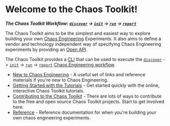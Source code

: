 # Welcome to the Chaos Toolkit!

<div style="margin: 0 auto; text-align: center;"><script src="https://asciinema.org/a/DoiUo45zZLvISEvnlfeh2Gjlb.js" id="asciicast-DoiUo45zZLvISEvnlfeh2Gjlb" async data-autoplay="true"></script></div>

***The Chaos Toolkit Workflow: [`discover`](reference/usage/discover.md) -> 
[`init`](reference/usage/init.md) -> [`run`](reference/usage/run.md) -> 
[`report`](reference/usage/report.md)***

The Chaos Toolkit aims to be the simplest and easiest way to explore building 
your own [Chaos Engineering](http://principlesofchaos.org/) Experiments. It 
also aims to define a vendor and technology independent way of specifying 
Chaos Engineering experiments by providing an 
[Open API](reference/api/experiment.md).

The Chaos Toolkit provides a [CLI](reference/usage/cli.md) that can be used 
to execute the [`discover`](reference/usage/discover.md) -> 
[`init`](reference/usage/init.md) -> [`run`](reference/usage/run.md) -> 
[`report`](reference/usage/report.md) 
[Chaos Engineering workflow](reference/workflow.md).

* [New to Chaos Engineering](new-to-chaos.md) - A useful set of links and 
reference materials if you're new to Chaos Engineering.
* [Getting Started with the Tutorials](getting-started.md) - Get started quickly 
with the online, interactive Chaos Toolkit tutorials.
* [Contributing to the Chaos Toolkit](reference/contributing.md) - There are lots of ways 
to contribute to the free and open source Chaos Toolkit projects. Start to get involved here.
* [Reference](reference/introduction.md) - Reference documentation for when 
you're building your own chaos engineering experiments.
